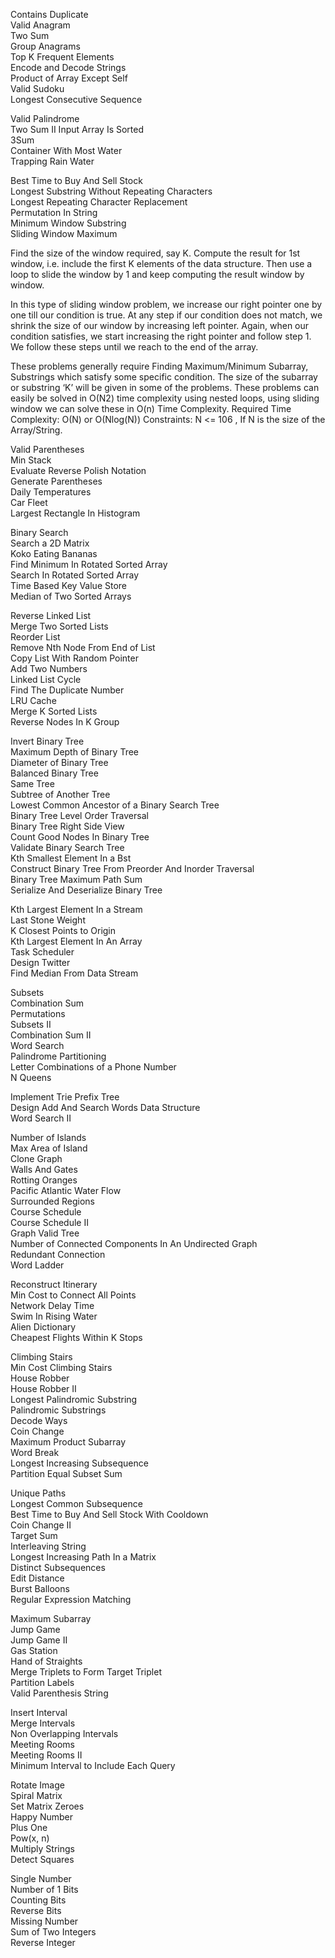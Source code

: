 <!-- Arrays & Hashing -->
Contains Duplicate   	
Valid Anagram   	
Two Sum   	
Group Anagrams   	
Top K Frequent Elements   	
Encode and Decode Strings   	
Product of Array Except Self   	
Valid Sudoku   	
Longest Consecutive Sequence   	

<!-- Two Pointers -->
Valid Palindrome   	
Two Sum II Input Array Is Sorted   	
3Sum   	
Container With Most Water   	
Trapping Rain Water   	

<!-- Sliding Window -->
Best Time to Buy And Sell Stock   	
Longest Substring Without Repeating Characters   	
Longest Repeating Character Replacement   	
Permutation In String   	
Minimum Window Substring   	
Sliding Window Maximum
<!-- 1. Fixed Size Sliding Window: -->
Find the size of the window required, say K.
Compute the result for 1st window, i.e. include the first K elements of the data structure.
Then use a loop to slide the window by 1 and keep computing the result window by window.
<!-- 2. Variable Size Sliding Window: -->
In this type of sliding window problem, we increase our right pointer one by one till our condition is true.
At any step if our condition does not match, we shrink the size of our window by increasing left pointer.
Again, when our condition satisfies, we start increasing the right pointer and follow step 1.
We follow these steps until we reach to the end of the array.
<!-- How to Identify Sliding Window Problems: -->
These problems generally require Finding Maximum/Minimum Subarray, Substrings which satisfy some specific condition.
The size of the subarray or substring ‘K’ will be given in some of the problems.
These problems can easily be solved in O(N2) time complexity using nested loops, using sliding window we can solve these in O(n) Time Complexity.
Required Time Complexity: O(N) or O(Nlog(N))
Constraints: N <= 106 , If N is the size of the Array/String.

<!-- Stack -->
Valid Parentheses   	
Min Stack   	
Evaluate Reverse Polish Notation   	
Generate Parentheses   	
Daily Temperatures   	
Car Fleet   	
Largest Rectangle In Histogram   	

<!-- Binary Search -->
Binary Search   	
Search a 2D Matrix   	
Koko Eating Bananas   	
Find Minimum In Rotated Sorted Array   	
Search In Rotated Sorted Array   	
Time Based Key Value Store   	
Median of Two Sorted Arrays   	

<!-- Linked List -->
Reverse Linked List   	
Merge Two Sorted Lists   	
Reorder List   	
Remove Nth Node From End of List   	
Copy List With Random Pointer   	
Add Two Numbers   	
Linked List Cycle   	
Find The Duplicate Number   	
LRU Cache   	
Merge K Sorted Lists   	
Reverse Nodes In K Group   	

<!-- Trees -->
Invert Binary Tree   	
Maximum Depth of Binary Tree   	
Diameter of Binary Tree   	
Balanced Binary Tree   	
Same Tree   	
Subtree of Another Tree   	
Lowest Common Ancestor of a Binary Search Tree   	
Binary Tree Level Order Traversal   	
Binary Tree Right Side View   	
Count Good Nodes In Binary Tree   	
Validate Binary Search Tree   	
Kth Smallest Element In a Bst   	
Construct Binary Tree From Preorder And Inorder Traversal   	
Binary Tree Maximum Path Sum   	
Serialize And Deserialize Binary Tree   	

<!-- Heap / Priority Queue -->
Kth Largest Element In a Stream   	
Last Stone Weight   	
K Closest Points to Origin   	
Kth Largest Element In An Array   	
Task Scheduler   	
Design Twitter   	
Find Median From Data Stream   	

<!-- Backtracking -->
Subsets   	
Combination Sum   	
Permutations   	
Subsets II   	
Combination Sum II   	
Word Search   	
Palindrome Partitioning   	
Letter Combinations of a Phone Number   	
N Queens   	

<!-- Tries -->
Implement Trie Prefix Tree   	
Design Add And Search Words Data Structure   	
Word Search II   	

<!-- Graphs -->
Number of Islands   	
Max Area of Island   	
Clone Graph   	
Walls And Gates   	
Rotting Oranges   	
Pacific Atlantic Water Flow   	
Surrounded Regions   	
Course Schedule   	
Course Schedule II   	
Graph Valid Tree   	
Number of Connected Components In An Undirected Graph   	
Redundant Connection   	
Word Ladder   	

<!-- Advanced Graphs -->
Reconstruct Itinerary   	
Min Cost to Connect All Points   	
Network Delay Time   	
Swim In Rising Water   	
Alien Dictionary   	
Cheapest Flights Within K Stops   	

<!-- 1-D Dynamic Programming -->
Climbing Stairs   	
Min Cost Climbing Stairs   	
House Robber   	
House Robber II   	
Longest Palindromic Substring   	
Palindromic Substrings   	
Decode Ways   	
Coin Change   	
Maximum Product Subarray   	
Word Break   	
Longest Increasing Subsequence   	
Partition Equal Subset Sum   	

<!-- 2-D Dynamic Programming -->
Unique Paths   	
Longest Common Subsequence   	
Best Time to Buy And Sell Stock With Cooldown   	
Coin Change II   	
Target Sum   	
Interleaving String   	
Longest Increasing Path In a Matrix   	
Distinct Subsequences   	
Edit Distance   	
Burst Balloons   	
Regular Expression Matching   	

<!-- Greedy -->
Maximum Subarray   	
Jump Game   	
Jump Game II   	
Gas Station   	
Hand of Straights   	
Merge Triplets to Form Target Triplet   	
Partition Labels   	
Valid Parenthesis String   	

<!-- Intervals -->
Insert Interval   	
Merge Intervals   	
Non Overlapping Intervals   	
Meeting Rooms   	
Meeting Rooms II   	
Minimum Interval to Include Each Query   	

<!-- Math & Geometry -->
Rotate Image   	
Spiral Matrix   	
Set Matrix Zeroes   	
Happy Number   	
Plus One   	
Pow(x, n)   	
Multiply Strings   	
Detect Squares   	

<!-- Bit Manipulation -->
Single Number   	
Number of 1 Bits   	
Counting Bits   	
Reverse Bits   	
Missing Number   	
Sum of Two Integers   	
Reverse Integer   	
